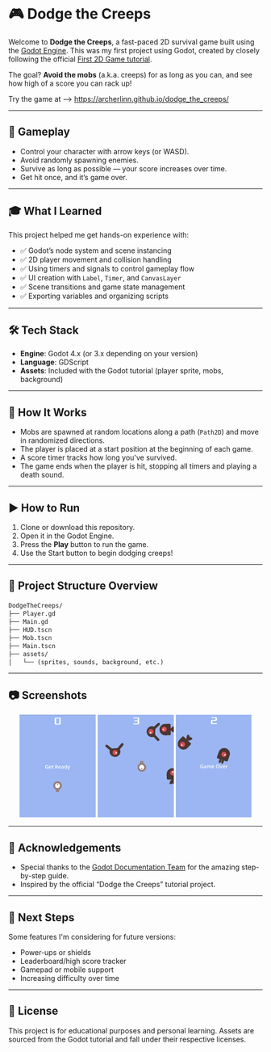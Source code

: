 # 🎮 Dodge the Creeps

Welcome to **Dodge the Creeps**, a fast-paced 2D survival game built using the [Godot Engine](https://godotengine.org/). This was my first project using Godot, created by closely following the official [First 2D Game tutorial](https://docs.godotengine.org/en/stable/getting_started/first_2d_game/index.html).

The goal? **Avoid the mobs** (a.k.a. creeps) for as long as you can, and see how high of a score you can rack up!

Try the game at --> https://archerlinn.github.io/dodge_the_creeps/

---

## 🚀 Gameplay

- Control your character with arrow keys (or WASD).
- Avoid randomly spawning enemies.
- Survive as long as possible — your score increases over time.
- Get hit once, and it’s game over.

---

## 🎓 What I Learned

This project helped me get hands-on experience with:

- ✅ Godot’s node system and scene instancing
- ✅ 2D player movement and collision handling
- ✅ Using timers and signals to control gameplay flow
- ✅ UI creation with `Label`, `Timer`, and `CanvasLayer`
- ✅ Scene transitions and game state management
- ✅ Exporting variables and organizing scripts

---

## 🛠️ Tech Stack

- **Engine**: Godot 4.x (or 3.x depending on your version)
- **Language**: GDScript
- **Assets**: Included with the Godot tutorial (player sprite, mobs, background)

---

## 🧠 How It Works

- Mobs are spawned at random locations along a path (`Path2D`) and move in randomized directions.
- The player is placed at a start position at the beginning of each game.
- A score timer tracks how long you've survived.
- The game ends when the player is hit, stopping all timers and playing a death sound.

---

## ▶️ How to Run

1. Clone or download this repository.
2. Open it in the Godot Engine.
3. Press the **Play** button to run the game.
4. Use the Start button to begin dodging creeps!

---

## 📁 Project Structure Overview

```
DodgeTheCreeps/
├── Player.gd
├── Main.gd
├── HUD.tscn
├── Mob.tscn
├── Main.tscn
├── assets/
│   └── (sprites, sounds, background, etc.)
```

---

## 📷 Screenshots

<p align="center">
    <img src="screenshots/Screenshot%202025-04-17%20014655.png" alt="Gameplay Screenshot" width="30%"/>
    <img src="screenshots/Screenshot%202025-04-17%20014717.png" alt="Gameplay Screenshot" width="30%"/>
    <img src="screenshots/Screenshot%202025-04-17%20014750.png" alt="Gameplay Screenshot" width="29.8%"/>
</p>

---

## 💬 Acknowledgements

- Special thanks to the [Godot Documentation Team](https://docs.godotengine.org/) for the amazing step-by-step guide.
- Inspired by the official “Dodge the Creeps” tutorial project.

---

## 📌 Next Steps

Some features I'm considering for future versions:

- Power-ups or shields
- Leaderboard/high score tracker
- Gamepad or mobile support
- Increasing difficulty over time

---

## 📜 License

This project is for educational purposes and personal learning. Assets are sourced from the Godot tutorial and fall under their respective licenses.
